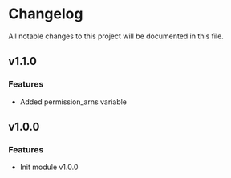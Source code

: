 # Changelog

All notable changes to this project will be documented in this file.
## v1.1.0
### Features

* Added permission_arns variable

## v1.0.0
### Features

* Init module v1.0.0

